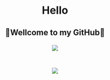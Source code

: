 
# <p align="center" >Hello</p>
## <p align="center">:star2:Wellcome to my GitHub:star2:</p>
<p align="center">
<img src="https://github-readme-stats.vercel.app/api?username=microrat&theme=dracula&show_icons=true&text_color=000000&bg_color=ffffff)"/>
</p>
</br>
<p align="center">
<img src="https://github-readme-stats.vercel.app/api/top-langs/?username=microrat&layout=compact&card_width=445&langs_count=8&theme=dracula&text_color=000000&bg_color=ffffff)](https://github.com/anuraghazra/github-readme-stats)"/>
</p>
</br>



<!--
**microrat/microrat** is a ✨ _special_ ✨ repository because its `README.md` (this file) appears on your GitHub profile.

Here are some ideas to get you started:

- 🔭 I’m currently working on ...
- 🌱 I’m currently learning ...
- 👯 I’m looking to collaborate on ...
- 🤔 I’m looking for help with ...
- 💬 Ask me about ...
- 📫 How to reach me: ...
- 😄 Pronouns: ...
- ⚡ Fun fact: ...
-->

